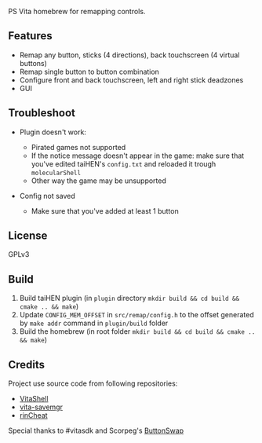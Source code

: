 PS Vita homebrew for remapping controls.

## Features

* Remap any button, sticks (4 directions), back touchscreen (4 virtual buttons)
* Remap single button to button combination
* Configure front and back touchscreen, left and right stick deadzones
* GUI

## Troubleshoot
* Plugin doesn't work:
  * Pirated games not supported
  * If the notice message doesn't appear in the game: make sure that you've edited taiHEN's `config.txt` and reloaded it trough `molecularShell`
  * Other way the game may be unsupported

* Config not saved
  * Make sure that you've added at least 1 button

## License
GPLv3

## Build
1. Build taiHEN plugin (in `plugin` directory `mkdir build && cd build && cmake .. && make`)
1. Update `CONFIG_MEM_OFFSET` in `src/remap/config.h` to the offset generated by `make addr` command in `plugin/build` folder
1. Build the homebrew (in root folder `mkdir build && cd build && cmake .. && make`)

## Credits
Project use source code from following repositories:

* [VitaShell][]
* [vita-savemgr][]
* [rinCheat][]

Special thanks to #vitasdk and Scorpeg's [ButtonSwap](https://github.com/Scorpeg/Button-Swap)

[VitaShell]: https://github.com/TheOfficialFloW/VitaShell
[vita-savemgr]: https://github.com/d3m3vilurr/vita-savemgr
[rinCheat]: https://github.com/Rinnegatamante/rinCheat
